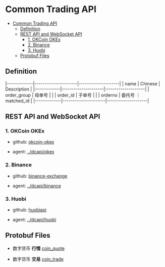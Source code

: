 # Common Trading API

<!-- markdownlint-disable MD004 MD007 MD012 MD036 -->

- [Common Trading API](#common-trading-api)
    - [Definition](#definition)
    - [REST API and WebSocket API](#rest-api-and-websocket-api)
        - [1. OKCoin OKEx](#1-okcoin-okex)
        - [2. Binance](#2-binance)
        - [3. Huobi](#3-huobi)
    - [Protobuf Files](#protobuf-files)

## Definition

|-------------|---------------------|--------------------|
| name        | Chinese             | Description        |
|:------------|:--------------------|:-------------------|
| order_group | 母单号               |                    |
| order_id    | 子单号               |                    |
| orderno     | 委托号               ｜ matched_id        |
|-------------|---------------------|--------------------|


## REST API and WebSocket API

### 1. OKCoin OKEx

- github: [okcoin-okex](https://github.com/okcoin-okex/API-docs-OKEx.com)

- agent: [../dcapi/okex](../exapi/okex/README.md)

### 2. Binance

- github: [binance-exchange](https://github.com/binance-exchange/binance-official-api-docs)

- agent: [../dcapi/binance](../exapi/binance/README.md)

### 3. Huobi

- github: [huobiapi](https://github.com/huobiapi/API_Docs/wiki)

- agent: [../dcapi/huobi](../exapi/huobi/README.md)

## Protobuf Files

- 数字货币 **行情** [coin_quote](./protos/coin_quote.proto)
  
- 数字货币 **交易** [coin_trade](./protos/coin_trade.proto)